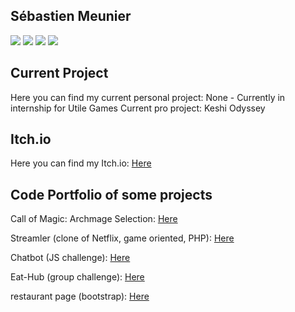 ## Sébastien Meunier

![](https://img.shields.io/badge/Job-JuniorGameDev-purple)
![](https://img.shields.io/badge/Engine-Unity-black)
![](https://img.shields.io/badge/Company-LookingForJob-blue)
![](https://img.shields.io/badge/CurrentProject-None-red)


## Current Project

Here you can find my current personal project: None - Currently in internship for Utile Games
Current pro project: Keshi Odyssey

## Itch.io

Here you can find my Itch.io: [Here](https://meunierseb.itch.io/)


## Code Portfolio of some projects

Call of Magic: Archmage Selection: [Here](https://github.com/MeunierS/Call-of-magic-archamage-selection)

Streamler (clone of Netflix, game oriented, PHP): [Here](https://github.com/MeunierS/Getflix)

Chatbot (JS challenge): [Here](https://github.com/soufianecode/Chatbot)

Eat-Hub (group challenge): [Here](https://github.com/AlexJS6/Eat-Hub)

restaurant page (bootstrap): [Here](https://github.com/MeunierS/restaurant-css-framework)

